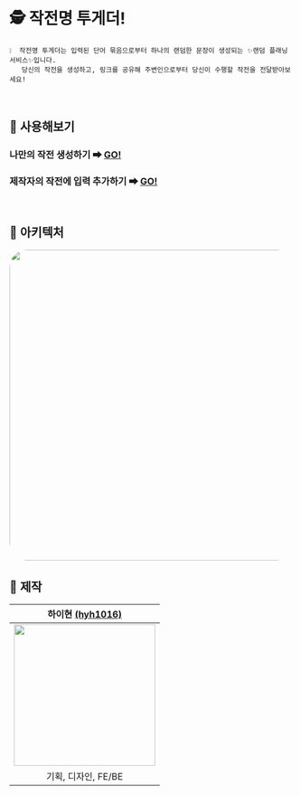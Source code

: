 # 🕵️ 작전명 투게더!

```
❕  작전명 투게더는 입력된 단어 묶음으로부터 하나의 랜덤한 문장이 생성되는 ✨랜덤 플래닝 서비스✨입니다. 
   당신의 작전을 생성하고, 링크를 공유해 주변인으로부터 당신이 수행할 작전을 전달받아보세요!
```

<br>

## 🚀 사용해보기

### 나만의 작전 생성하기 ➡ <a href="https://operation-together.site" target="_blank">GO!</a>

### 제작자의 작전에 입력 추가하기 ➡ <a href="https://operation-together.site/operations/zaUqwGU9MhwdB9Jv" target="_blank">GO!</a>

<br>

## 🧱 아키텍처

<img src="https://user-images.githubusercontent.com/59721541/191155864-35067918-369b-450c-bea4-c5d4dae3d5f9.png" style="width: 550px; border-radius: 32px;" />

<br>

## 📝 제작

| 하이현 [(hyh1016)](https://github.com/hyh1016) |
| :---: |
| <img src ="https://avatars.githubusercontent.com/u/59721541?v=4" width = "250px" height="250px" /> |
| 기획, 디자인, FE/BE |
